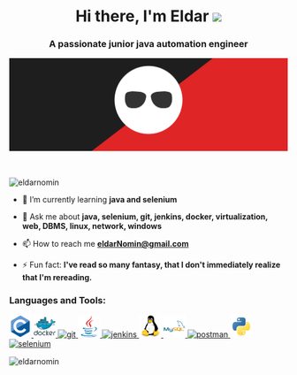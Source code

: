 
<h1 align="center">Hi there, I'm Eldar <a target="_blank" rel="noopener noreferrer nofollow" href="https://camo.githubusercontent.com/e8e7b06ecf583bc040eb60e44eb5b8e0ecc5421320a92929ce21522dbc34c891/68747470733a2f2f6d656469612e67697068792e636f6d2f6d656469612f6876524a434c467a6361737252346961377a2f67697068792e676966"><img width="30" src="https://camo.githubusercontent.com/e8e7b06ecf583bc040eb60e44eb5b8e0ecc5421320a92929ce21522dbc34c891/68747470733a2f2f6d656469612e67697068792e636f6d2f6d656469612f6876524a434c467a6361737252346961377a2f67697068792e676966" style="max-width: 100%;"></a> </h1>
<h3 align="center">A passionate junior java automation engineer</h3>

<img src="https://raw.githubusercontent.com/eldarnomin/eldarnomin/master/assets/bear.svg" alt="Social banner for eldarnomin" style="max-width: 100%;">


<p dir="auto"><a href="https://github.com/EldarNomin" rel="nofollow">
<a href="https://t.me/eldarnomin" rel="nofollow"><img src="https://camo.githubusercontent.com/83cabfb75a75d7f14bcdfd42fe97285a5094293858480b949346910157e149b4/68747470733a2f2f696d672e736869656c64732e696f2f62616467652f2d54656c656772616d2d4646463f266c6f676f3d54656c656772616d" alt="" data-canonical-src="https://img.shields.io/badge/-Telegram-FFF?&amp;logo=Telegram" style="max-width: 100%;"></a>
</p>

<p align="left"> <img src="https://komarev.com/ghpvc/?username=eldarnomin&label=Profile%20views&color=0e75b6&style=flat" alt="eldarnomin" /> </p>

- 🌱 I’m currently learning **java and selenium**

- 💬 Ask me about **java, selenium, git, jenkins, docker, virtualization, web, DBMS, linux, network, windows**

- 📫 How to reach me **eldarNomin@gmail.com**

- ⚡ Fun fact: **I've read so many fantasy, that I don't immediately realize that I'm rereading.**

<p align="left">
</p>

<h3 align="left">Languages and Tools:</h3>
<p align="left"> <a href="https://www.cprogramming.com/" target="_blank" rel="noreferrer"> <img src="https://raw.githubusercontent.com/devicons/devicon/master/icons/c/c-original.svg" alt="c" width="40" height="40"/> </a> <a href="https://www.docker.com/" target="_blank" rel="noreferrer"> <img src="https://raw.githubusercontent.com/devicons/devicon/master/icons/docker/docker-original-wordmark.svg" alt="docker" width="40" height="40"/> </a> <a href="https://git-scm.com/" target="_blank" rel="noreferrer"> <img src="https://www.vectorlogo.zone/logos/git-scm/git-scm-icon.svg" alt="git" width="40" height="40"/> </a> <a href="https://www.java.com" target="_blank" rel="noreferrer"> <img src="https://raw.githubusercontent.com/devicons/devicon/master/icons/java/java-original.svg" alt="java" width="40" height="40"/> </a> <a href="https://www.jenkins.io" target="_blank" rel="noreferrer"> <img src="https://www.vectorlogo.zone/logos/jenkins/jenkins-icon.svg" alt="jenkins" width="40" height="40"/> </a> <a href="https://www.linux.org/" target="_blank" rel="noreferrer"> <img src="https://raw.githubusercontent.com/devicons/devicon/master/icons/linux/linux-original.svg" alt="linux" width="40" height="40"/> </a> <a href="https://www.mysql.com/" target="_blank" rel="noreferrer"> <img src="https://raw.githubusercontent.com/devicons/devicon/master/icons/mysql/mysql-original-wordmark.svg" alt="mysql" width="40" height="40"/> </a> <a href="https://postman.com" target="_blank" rel="noreferrer"> <img src="https://www.vectorlogo.zone/logos/getpostman/getpostman-icon.svg" alt="postman" width="40" height="40"/> </a> <a href="https://www.python.org" target="_blank" rel="noreferrer"> <img src="https://raw.githubusercontent.com/devicons/devicon/master/icons/python/python-original.svg" alt="python" width="40" height="40"/> </a> <a href="https://www.selenium.dev" target="_blank" rel="noreferrer"> <img src="https://raw.githubusercontent.com/detain/svg-logos/780f25886640cef088af994181646db2f6b1a3f8/svg/selenium-logo.svg" alt="selenium" width="40" height="40"/> </a> </p>

<p><img align="center" src="https://github-readme-stats.vercel.app/api/top-langs/?username=eldarnomin&amp;hide=html&amp;hide_title=true&amp;hide_border=true&amp;layout=compact&amp;langs_count=6&amp;text_color=000&bg_color=0,180103,180103,180103,180103&theme=graywhite" style="max-width: 100%;" alt="eldarnomin" /></p>
